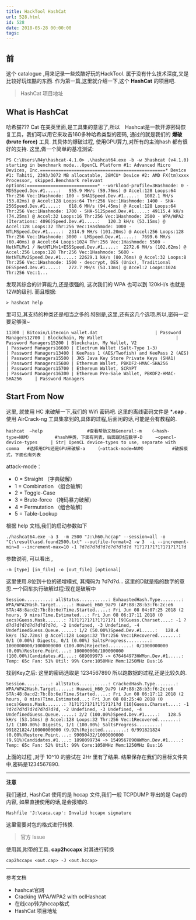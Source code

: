 ```yaml
---
title: HackTool HashCat
url: 528.html
id: 528
date: 2018-05-28 00:00:00
tags:
---
```


[](https://www.diglp.xyz/2018/05/28/HackTool_HashCat/#%E5%89%8D "前")前
---------------------------------------------------------------------

这个 catalogue ,用来记录一些炫酷好玩的HackTool. 属于没有什么技术深度,又是比较好玩炫酷的东西. 作为第一篇,这里就介绍一下,这个 **HashCat** 的项目吧.

> HashCat 项目地址

[](https://www.diglp.xyz/2018/05/28/HackTool_HashCat/#What-is-HashCat "What is HashCat")What is HashCat
-------------------------------------------------------------------------------------------------------

哈希猫??? Cat 在美英里面,是工具集的意思了,所以　Hashcat是一款开源密码恢复工具，我们可以用它来攻击160多种哈希类型的密码, 通过的就是我们的 **爆破(brute force)** 工具. 其具体的爆破过程, 使用GPU算力,对所有的主流hash 都有很好的支持. 这里,做一个简单的基准测试:

    PS C:\Users\R4y\hashcat-4.1.0> .\hashcat64.exe -b -w 3hashcat (v4.1.0) starting in benchmark mode...OpenCL Platform #1: Advanced Micro Devices, Inc.================================================* Device #1: Tahiti, 2393/3072 MB allocatable, 28MCU* Device #2: AMD FX(tm)xxxx Processor, skipped.Benchmark relevant options:===========================* --workload-profile=3Hashmode: 0 - MD5Speed.Dev.#1.....:   955.9 MH/s (59.76ms) @ Accel:128 Loops:64 Thr:256 Vec:1Hashmode: 100 - SHA1Speed.Dev.#1.....:  1082.1 MH/s (53.82ms) @ Accel:128 Loops:64 Thr:256 Vec:1Hashmode: 1400 - SHA-256Speed.Dev.#1.....:   618.6 MH/s (94.45ms) @ Accel:128 Loops:64 Thr:256 Vec:1Hashmode: 1700 - SHA-512Speed.Dev.#1.....: 49115.4 kH/s (74.25ms) @ Accel:32 Loops:16 Thr:256 Vec:1Hashmode: 2500 - WPA/WPA2 (Iterations: 4096)Speed.Dev.#1.....:   120.3 kH/s (53.15ms) @ Accel:128 Loops:32 Thr:256 Vec:1Hashmode: 1000 - NTLMSpeed.Dev.#1.....:  2314.9 MH/s (101.20ms) @ Accel:256 Loops:128 Thr:256 Vec:1Hashmode: 3000 - LMSpeed.Dev.#1.....:  7699.6 MH/s (60.40ms) @ Accel:64 Loops:1024 Thr:256 Vec:1Hashmode: 5500 - NetNTLMv1 / NetNTLMv1+ESSSpeed.Dev.#1.....:  2272.6 MH/s (102.62ms) @ Accel:256 Loops:128 Thr:256 Vec:1Hashmode: 5600 - NetNTLMv2Speed.Dev.#1.....: 22629.1 kH/s (80.76ms) @ Accel:32 Loops:8 Thr:256 Vec:1Hashmode: 1500 - descrypt, DES (Unix), Traditional DESSpeed.Dev.#1.....:   272.7 MH/s (53.13ms) @ Accel:2 Loops:1024 Thr:256 Vec:1...

发现其综合的计算能力,还是很强的, 这次我们的 WPA 也可以到 120kH/s 也就是12W的级别. 而且根据:

    > hashcat help

里可见,其支持的种类还是相当之多的.特别是,这里,还有这几个选项.所以,密码一定要足够强~

    11300 | Bitcoin/Litecoin wallet.dat                      | Password Managers12700 | Blockchain, My Wallet                            | Password Managers15200 | Blockchain, My Wallet, V2                        | Password Managers16600 | Electrum Wallet (Salt-Type 1-3)                  | Password Managers13400 | KeePass 1 (AES/Twofish) and KeePass 2 (AES)      | Password Managers15500 | JKS Java Key Store Private Keys (SHA1)           | Password Managers15600 | Ethereum Wallet, PBKDF2-HMAC-SHA256              | Password Managers15700 | Ethereum Wallet, SCRYPT                          | Password Managers16300 | Ethereum Pre-Sale Wallet, PBKDF2-HMAC-SHA256     | Password Managers

[](https://www.diglp.xyz/2018/05/28/HackTool_HashCat/#Start-From-Now "Start From Now")Start From Now
----------------------------------------------------------------------------------------------------

这里, 就使用 HC 来破解一下,我们的 Wifi 密码吧. 这里的离线密码文件是 ***.cap** . 使用 AirCrack-ng 工具集拿到的,具体的过程,后面闲的话,可能是会有教程的.

    hashcat  –help                 #查看帮助文档General:-m   （–hash-type=NUM）         #hash种类，下面有列表，后面跟对应数字-D     –opencl-device-types     | Str| OpenCL device-types to use, separate with comma   #选择用CPU还是GPU来破解-a    （–attack-mode=NUM）          #破解模式，下面也有列表

attack-mode：

*   0 = Straight （字典破解）
*   1 = Combination （组合破解）
*   2 = Toggle-Case
*   3 = Brute-force （掩码暴力破解）
*   4 = Permutation （组合破解）
*   5 = Table-Lookup

根据 help 文档,我们的启动参数如下

    ./hashcat64.exe -a 3  -m 2500 "J:\h60.hccap" --session=all -o "C:\result\asd.found2500.txt" --outfile-format=2 -w 3  -i --increment-min=8 --increment-max=10 -1 ?d?d?d?d?d?d?d?d?d?d ?1?1?1?1?1?1?1?1?1?d

参数说明, 可以看出 ,

    -m [type] [in_file] -o [out_file] [optional]

这里使用.8位到十位的递增模式, 其掩码为 ?d?d?d… 这里的D就是指的数字的意思.一个回车执行破解过程:现在是破解中

    Session..........: allStatus...........: ExhaustedHash.Type........: WPA/WPA2Hash.Target......: Huawei_H60_9a79 (AP:88:28:b3:f6:2c:e6 STA:48:8a:d2:7b:8b:6e)Time.Started.....: Fri Jun 08 04:07:25 2018 (2 hours, 9 mins)Time.Estimated...: Fri Jun 08 06:17:11 2018 (0 secs)Guess.Mask.......: ?1?1?1?1?1?1?1?1?1 [9]Guess.Charset....: -1 ?d?d?d?d?d?d?d?d?d?d, -2 Undefined, -3 Undefined, -4 UndefinedGuess.Queue......: 1/2 (50.00%)Speed.Dev.#1.....:   128.4 kH/s (52.72ms) @ Accel:128 Loops:32 Thr:256 Vec:1Recovered........: 0/1 (0.00%) Digests, 0/1 (0.00%) SaltsProgress.........: 1000000000/1000000000 (100.00%)Rejected.........: 0/1000000000 (0.00%)Restore.Point....: 100000000/100000000 (100.00%)Candidates.#1....: 689009973 -> 676464973HWMon.Dev.#1.....: Temp: 65c Fan: 51% Util: 99% Core:1050MHz Mem:1250MHz Bus:16

找到Key之后: 这里的密码选取是 1234567890 所以跑数据的过程,还是比较久的.

    Session..........: allStatus...........: CrackedHash.Type........: WPA/WPA2Hash.Target......: Huawei_H60_9a79 (AP:88:28:b3:f6:2c:e6 STA:48:8a:d2:7b:8b:6e)Time.Started.....: Fri Jun 08 06:17:12 2018 (2 hours, 8 mins)Time.Estimated...: Fri Jun 08 08:25:48 2018 (0 secs)Guess.Mask.......: ?1?1?1?1?1?1?1?1?1?d [10]Guess.Charset....: -1 ?d?d?d?d?d?d?d?d?d?d, -2 Undefined, -3 Undefined, -4 UndefinedGuess.Queue......: 2/2 (100.00%)Speed.Dev.#1.....:   128.5 kH/s (53.14ms) @ Accel:128 Loops:32 Thr:256 Vec:1Recovered........: 1/1 (100.00%) Digests, 1/1 (100.00%) SaltsProgress.........: 991821824/10000000000 (9.92%)Rejected.........: 0/991821824 (0.00%)Restore.Point....: 99090432/1000000000 (9.91%)Candidates.#1....: 1890099734 -> 1549567890HWMon.Dev.#1.....: Temp: 65c Fan: 52% Util: 99% Core:1050MHz Mem:1250MHz Bus:16

上面的过程 ,对于 10^10 的尝试在 2Hr 里有了结果. 结果保存在我们的目标文件夹中,密码是1234567890.

* * *

**注意**

我们通过, HashCat 使用的是 hccap 文件,我们一般 TCPDUMP 导出的是 Cap的内容, 如果直接使用的话,是会报错的.

    Hashfile 'J:\caca.cap': Invalid hccapx signature

这里需要对包的格式进行转换.

> 官方 Issue

使用其,附带的工具. **cap2hccapx** 对其进行转换

    cap2hccapx <out.cap> -J <out.hccap> 

* * *

参考文档

*   hashcat官网
*   Cracking WPA/WPA2 with oclHashcat
*   在线cap转为hccap格式
*   HashCat 项目地址
